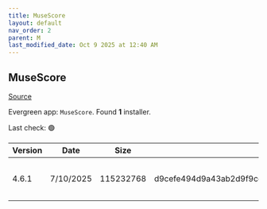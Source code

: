 ```yaml
---
title: MuseScore
layout: default
nav_order: 2
parent: M
last_modified_date: Oct 9 2025 at 12:40 AM
---
```


## MuseScore

[Source](https://musescore.org/)

Evergreen app: `MuseScore`. Found **1** installer.

Last check: 🟢

| Version | Date      | Size      | Sha256                                                           | Architecture | InstallerType | Type | URI                                                                                                                                                                                                                        |
| ------- | --------- | --------- | ---------------------------------------------------------------- | ------------ | ------------- | ---- | -------------------------------------------------------------------------------------------------------------------------------------------------------------------------------------------------------------------------- |
| 4.6.1   | 7/10/2025 | 115232768 | d9cefe494d9a43ab2d9f9ccf800658bbf68071416488a46b53ce159c3fff73b2 | x64          | Default       | msi  | [https://github.com/musescore/MuseScore/releases/download/v4.6.1/MuseScore-Studio-4.6.1.252801513-x86_64.msi](https://github.com/musescore/MuseScore/releases/download/v4.6.1/MuseScore-Studio-4.6.1.252801513-x86_64.msi) |
